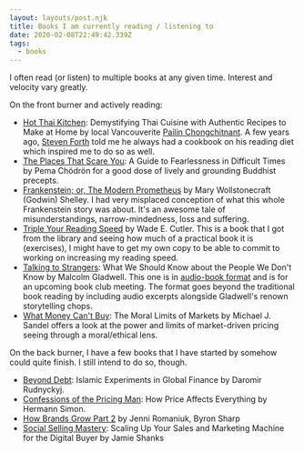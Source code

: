 ```yaml
---
layout: layouts/post.njk
title: Books I am currently reading / listening to
date: 2020-02-08T22:49:42.339Z
tags:
  - books
---
```

I often read (or listen) to multiple books at any given time. Interest and velocity vary greatly.

On the front burner and actively reading:

* [Hot Thai Kitchen](https://www.goodreads.com/book/show/25733917-hot-thai-kitchen): Demystifying Thai Cuisine with Authentic Recipes to Make at Home by local Vancouverite [Pailin Chongchitnant](https://www.youtube.com/pailinskitchen/). A few years ago, [Steven Forth](https://twitter.com/StevenForth) told me he always had a cookbook on his reading diet which inspired me to do so as well.
* [The Places That Scare You](https://www.goodreads.com/book/show/136977.The_Places_That_Scare_You): A Guide to Fearlessness in Difficult Times by Pema Chödrön for a good dose of lively and grounding Buddhist precepts.
* [Frankenstein; or, The Modern Prometheus](https://www.gutenberg.org/files/84/84-h/84-h.htm) by Mary Wollstonecraft (Godwin) Shelley. I had very misplaced conception of what this whole Frankenstein story was about. It's an awesome tale of misunderstandings, narrow-mindedness, loss and suffering.
* [Triple Your Reading Speed](https://www.goodreads.com/book/show/160074.Triple_Your_Reading_Speed) by Wade E. Cutler. This is a book that I got from the library and seeing how much of a practical book it is (exercises), I might have to get my own copy to be able to commit to working on increasing my reading speed.
* [Talking to Strangers](https://www.goodreads.com/book/show/43848929-talking-to-strangers): What We Should Know about the People We Don't Know by Malcolm Gladwell. This one is in [audio-book format](https://www.audible.ca/pd/Talking-to-Strangers-Audiobook/B07NJJJX8R) and is for an upcoming book club meeting. The format goes beyond the traditional book reading by including audio excerpts alongside Gladwell's renown storytelling chops. 
* [What Money Can't Buy](https://www.goodreads.com/book/show/13221379-what-money-can-t-buy): The Moral Limits of Markets by Michael J. Sandel offers a look at the power and limits of market-driven pricing seeing through a moral/ethical lens.

On the back burner, I have a few books that I have started by somehow could quite finish. I still intend to do so, though.

* [Beyond Debt](https://www.goodreads.com/book/show/38923621-beyond-debt): Islamic Experiments in Global Finance by Daromir Rudnyckyj.
* [Confessions of the Pricing Man](https://www.goodreads.com/book/show/26784759-confessions-of-the-pricing-man): How Price Affects Everything by Hermann Simon.
* [How Brands Grow Part 2](https://www.goodreads.com/book/show/29283371-how-brands-grow-and-how-brands-grow-part-2) by Jenni Romaniuk, Byron Sharp
* [Social Selling Mastery](https://www.goodreads.com/book/show/31826056-social-selling-mastery): Scaling Up Your Sales and Marketing Machine for the Digital Buyer by Jamie Shanks
